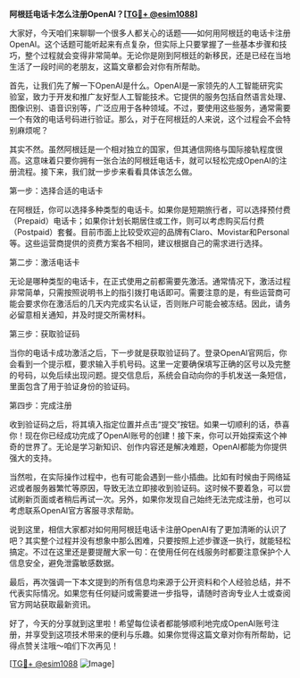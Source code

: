 **阿根廷电话卡怎么注册OpenAI？[[TG💪+ @esim1088](https://t.me/s/esim1088)]**

大家好，今天咱们来聊聊一个很多人都关心的话题——如何用阿根廷的电话卡注册OpenAI。这个话题可能听起来有点复杂，但实际上只要掌握了一些基本步骤和技巧，整个过程就会变得非常简单。无论你是刚到阿根廷的新移民，还是已经在当地生活了一段时间的老朋友，这篇文章都会对你有所帮助。

首先，让我们先了解一下OpenAI是什么。OpenAI是一家领先的人工智能研究实验室，致力于开发和推广友好型人工智能技术。它提供的服务包括自然语言处理、图像识别、语音识别等，广泛应用于各种领域。不过，要使用这些服务，通常需要一个有效的电话号码进行验证。那么，对于在阿根廷的人来说，这个过程会不会特别麻烦呢？

其实不然。虽然阿根廷是一个相对独立的国家，但其通信网络与国际接轨程度很高。这意味着只要你拥有一张合法的阿根廷电话卡，就可以轻松完成OpenAI的注册流程。接下来，我们就一步步来看看具体该怎么做。

第一步：选择合适的电话卡

在阿根廷，你可以选择多种类型的电话卡。如果你是短期旅行者，可以选择预付费（Prepaid）电话卡；如果你计划长期居住或工作，则可以考虑购买后付费（Postpaid）套餐。目前市面上比较受欢迎的品牌有Claro、Movistar和Personal等。这些运营商提供的资费方案各不相同，建议根据自己的需求进行选择。

第二步：激活电话卡

无论是哪种类型的电话卡，在正式使用之前都需要先激活。通常情况下，激活过程非常简单，只需按照说明书上的指引拨打电话即可。需要注意的是，有些运营商可能会要求你在激活后的几天内完成实名认证，否则账户可能会被冻结。因此，请务必留意相关通知，并及时提交所需材料。

第三步：获取验证码

当你的电话卡成功激活之后，下一步就是获取验证码了。登录OpenAI官网后，你会看到一个提示框，要求输入手机号码。这里一定要确保填写正确的区号以及完整的号码，以免后续出现问题。提交信息后，系统会自动向你的手机发送一条短信，里面包含了用于验证身份的验证码。

第四步：完成注册

收到验证码之后，将其填入指定位置并点击“提交”按钮。如果一切顺利的话，恭喜你！现在你已经成功完成了OpenAI账号的创建！接下来，你可以开始探索这个神奇的世界了。无论是学习新知识、创作内容还是解决难题，OpenAI都能为你提供强大的支持。

当然啦，在实际操作过程中，也有可能会遇到一些小插曲。比如有时候由于网络延迟或者服务器繁忙等原因，导致无法立即接收到验证码。这时候不要着急，可以尝试刷新页面或者稍后再试一次。另外，如果你发现自己始终无法完成注册，也可以考虑联系OpenAI官方客服寻求帮助。

说到这里，相信大家都对如何用阿根廷电话卡注册OpenAI有了更加清晰的认识了吧？其实整个过程并没有想象中那么困难，只要按照上述步骤逐一执行，就能轻松搞定。不过在这里还是要提醒大家一句：在使用任何在线服务时都要注意保护个人信息安全，避免泄露敏感数据。

最后，再次强调一下本文提到的所有信息均来源于公开资料和个人经验总结，并不代表实际情况。如果您有任何疑问或需要进一步指导，请随时咨询专业人士或查阅官方网站获取最新资讯。

好了，今天的分享就到这里啦！希望每位读者都能够顺利地完成OpenAI账号注册，并享受到这项技术带来的便利与乐趣。如果你觉得这篇文章对你有所帮助，记得点赞关注哦～咱们下次再见！

[[TG💪+ @esim1088](https://t.me/s/esim1088) ![Image](https://i.postimg.cc/4NQfJmqS/Snipaste-2025-05-13-00-14-12.png)]